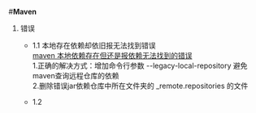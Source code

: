 #**Maven**

1. 错误  
    + 1.1 本地存在依赖却依旧报无法找到错误   
        [maven 本地依赖存在但还是报依赖无法找到的错误](https://blog.csdn.net/tiny_ding/article/details/84836302)  
        1.正确的解决方式：增加命令行参数 --legacy-local-repository 避免maven查询远程仓库的依赖  
        2.删除错误jar依赖仓库中所在文件夹的 _remote.repositories 的文件  
        
    + 1.2   